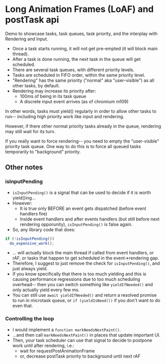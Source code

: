 # Long Animation Frames (LoAF) and postTask api

Demo to showcase tasks, task queues, task priority, and the interplay with Rendering and Input.

- Once a task starts running, it will not get pre-empted (it will block main thread).
- After a task is done running, the next task in the queue will get scheduled.
- There are several task queues, with different priority levels.
- Tasks are scheduled in FIFO order, within the same priority level.
- "Rendering" has the same priority ("normal" aka "user-visible") as all other tasks, by default.
- Rendering may increase its priority after:
  - 100ms of being in its task queue
  - A discrete input event arrives (as of chromium m109)

In other words, tasks must yield() regularly in order to allow other tasks to run-- including high priority work like input and rendering.

However, if there other normal priority tasks already in the queue, rendering may still wait for its turn.

If you really want to force rendering-- you need to empty the "user-visible" priority task queue.  One way to do this is to force all queued tasks temporarily to "background" priority.

## Other notes

### isInputPending

- `isInputPending()` is a signal that can be used to decide if it is worth yield()ing...
- However:
  - It is true only BEFORE an event gets dispatched (before event handlers fire)
  - Inside event handlers and after events handlers (but still before next rendering opporunity), `isInputPending()` is false again.
- So, any library code that does:

```js
if (!isInputPending())
  do_expensive_work();
```
  - ... will actually block the main thread if called from event handlers, or rAF, or tasks that happen to get scheduled in the event->rendering gap.
  - Therefore, I suggest to just remove the check for `isInputPending()`, and just always yield.
  - If you know specifically that there is too much yielding and this is causing performance regressions due to too much scheduling overhead-- then you can switch something like `yieldIfNeeded()` and only actually yield every few ms.
  - You can still use `await yieldIfNeeded()` and return a resolved promise to run in microtask queue, or `if (yieldIsNeed())` if you don't want to do even that.

### Controlling the loop

- I would implement a `function markNeedsNextPaint()`.
- ...and then call `markNeedsNextPaint()` in places that update important UI.
- Then, your task scheduler can use that signal to decide to postpone work until after rendering, i.e.:
  - wait for requestPostAnimationFrame
  - or, decrease postTask priority to background until next rAF